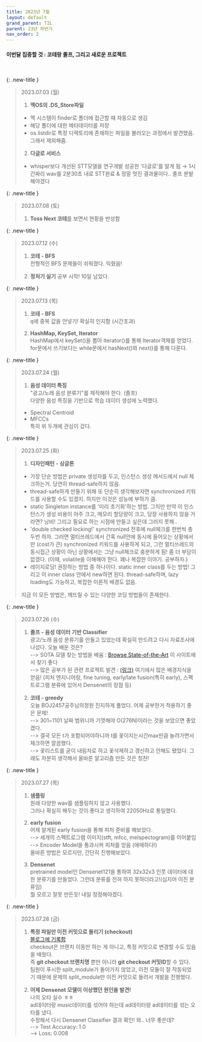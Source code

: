 ```yaml
---
title: 2023년 7월
layout: default
grand_parent: TIL
parent: 23년 하반기
nav_order: 2
---
```


#### 이번달 집중할 것 : 코테랑 졸프, 그리고 새로운 프로젝트
<br>

{: .new-title }
> 2023.07.03 (월)
> 
> 1. **맥OS의 .DS_Store파일**<br>
> - 맥 시스템이 finder로 폴더에 접근할 때 자동으로 생김
> - 해당 폴더에 대한 메타데이터를 저장
> - os.listdir로 특정 디렉토리에 존재하는 파일을 불러오는 과정에서 발견했음. 그래서 제외해줌.
> 
> 2. **다글로 서비스**
> - whisper보다 개선된 STT모델을 연구개발 성공한 '다글로'를 알게 됨 → 1시간짜리 wav를 2분30초 내로 STT완료 & 정말 멋진 결과물이다.. 졸프 분발해야겠다


{: .new-title }
> 2023.07.08 (토)
> 
> 1. **Toss Next 코테**를 보면서 현황을 반성함
> 


{: .new-title }
> 2023.07.12 (수)
> 
> 1. **코테 - BFS**<br>
> 전형적인 BFS 문제들이 쉬워졌다. 익혔음!
>
> 2. **정처기 실기** 공부 시작! 10일 남았다.
> 

{: .new-title }
> 2023.07.13 (목)
> 
> 1. **코테 - BFS**<br>
> q에 중복 값을 안넣기! 확실히 인지함 (시간초과) 
> 
> 2. **HashMap, KeySet, Iterator**<br>
> HashMap에서 keySet()을 뽑아 iterator()를 통해 Iterator객체를 얻었다.
> for문에서 쓰기보다는 while문에서 hasNext()와 next()를 통해 다룬다.


{: .new-title }
> 2023.07.24 (월)
> 1. **음성 데이터 특징**<br>
> "광고/노래 음성 분류기"를 제작해야 한다. (졸프)<br>
> 다양한 음성 특징을 기반으로 학습 데이터 생성에 노력했다.<br>
>   - Spectral Centroid<br>
>   - MFCCs<br>
>   특히 위 두개에 관심이 갔다.<br>


{: .new-title }
> 2023.07.25 (화)
> 
> 1. **디자인패턴 - 싱글톤**<br>
> - 가장 단순 방법은 private 생성자를 두고, 인스턴스 생성 메서드에서 null 체크하는거. 당연히 thread-safe하지 않음.
> - thread-safe하게 만들기 위해 또 단순히 생각해보자면 synchronized 키워드를 사용할 수도 있겠지. 하지만 이것은 성능에 부하가 큼.
> - static Singleton instance를 '미리 초기화'하는 방법. 그치만 만약 이 인스턴스가 생성 비용이 아주 크고, 메모리 할당량이 크고, 당장 사용하지 않을 거라면? 낭비! 그리고 필요로 하는 시점에 만들고 싶은데 그러지 못해..
> - 'double checked locking!' synchronized 전후에 null체크를 한번씩 총 두번 하자. 그러면 멀티쓰레드에서 간혹 null안에 동시에 들어오는 상황에서만 (cost가 큰) synchronized 키워드를 사용하게 되고, 그런 멀티쓰레드의 동시접근 상황이 아닌 상황에서는 그냥 null체크로 충분하게 됨! 좀 더 부담이 없겠다. (이때, volatile을 이해해야 한다. 꽤나 복잡한 이야기. 공부하자.)
> - 레이지로딩! 권장하는 방법 중 하나이다. static inner class를 두는 방법! 그리고 이 inner class 안에서 new하면 된다. thread-safe하며, lazy loading도 가능하고, 복잡한 이론적 배경도 없음.
>
> 지금 이 모든 방법은, 깨뜨릴 수 있는 다양한 코딩 방법들이 존재한다.  


{: .new-title }
> 2023.07.26 (수)
> 
> 1. **졸프 - 음성 데이터 기반 Classifier**<br>
> 광고/노래 음성 분류기를 만들고 있었는데 확실히 만드려고 다시 자료조사에 나섰다. 오늘 배운 것은?<br>
> --> SOTA 모델 찾는 방법을 배움 : [Browse State-of-the-Art](https://paperswithcode.com/sota) 이 사이트에서 찾기 좋다<br>
> --> 많은 공부가 된 관련 프로젝트 발견 : [(링크)](https://hajunyoo.oopy.io/projects/audio-alert-latefusion-project) 여기에서 많은 배경지식을 얻음! (피처 엔지니어링, fine tuning, early/late fusion(특히 early), 스펙트로그램 분류에 있어서 Densenet의 장점 등)
> 
> 2. **코테 - greedy**<br>
> 오늘 BOJ2457공주님의정원 진지하게 풀었다. 어제 공부한거 적용하기 좋은 문제!<br> 
> --> 301~1101 날짜 범위니까 기껏해야 O(276N)이라는 것을 보았으면 좋았겠다.<br>
> --> 결국 모든 t가 포함되어야하니까 t를 꽃이지는시간max만큼 늘려가면서 체크하면 깔끔했다.<br>
> --> 꽃리스트를 굳이 내림차로 하고 꽃삭제하고 갱신하고 안해도 됐었다. 그래도 차분히 생각해서 올바른 알고리즘 만든 것은 칭찬!


{: .new-title }
> 2023.07.27 (목)
>
> 1. **샘플링**<br>
> 원래 다양한 wav를 샘플링하지 않고 사용했다.<br>
> 그러나 확실히 해두는 것이 좋다고 생각하여 22050Hz로 통일했다.<br>
> 
> 2. **early fusion**<br>
> 어제 알게된 early fusion을 통해 피처 준비를 해보았다. <br>
> --> 세개의 스펙트로그램 이미지(stft, mfcc, melspectogram)를 이어붙임<br>
> --> Encoder Model을 통과시켜 피처를 얻음 (애매하다!)<br>
> 올바른 방법은 모르지만, 간단히 진행해보았다.<br>
> 
> 3. **Densenet**<br>
> pretrained model인 Densenet121을 통하여 32x32x3 인풋 데이터에 대한 분류기를 만들었다. 그런데 분류를 전혀 하지 못하더라고!(심지어 이진 분류임)<br>
> 뭘 모르고 잘못 만든듯! 내일 정정해야겠다. 




{: .new-title }
> 2023.07.28 (금)
>
> 1. **특정 파일만 이전 커밋으로 돌리기 (checkout)**<br>
> [블로그에 기록함](https://splendidlolli.tistory.com/624)<br>
> checkout은 브랜치 이동만 하는 게 아니고, 특정 커밋으로 변경할 수도 있음을 배웠다.<br> 즉 **git checkout 브랜치명** 뿐만 아니라 **git checkout 커밋ID**할 수 있다.<br>
> 팀원이 푸시한 split_module가 돌아가지 않았고, 이전 모듈이 잘 작동되었기 때문에 문제의 split_module만 이전 커밋으로 돌려서 개발을 진행했다.
>
> 2. **어제 Densenet 모델이 이상했던 원인을 발견!**<br>
> 나의 오타 실수 ㅎㅎ<br>
> ad데이터랑 music데이터를 섞어야 하는데 ad데이터랑 ad데이터를 섞는 오타를 냈다.<br>
> 수정해서 다시 Densenet Classifier 결과 확인! 와.. 너무 좋은데?<br>
> --> Test Accuracy: 1.0<br>
> --> Loss: 0.008<br>




